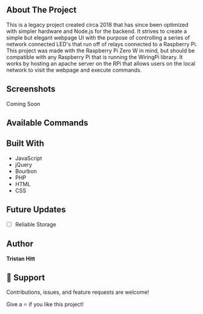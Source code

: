## About The Project

This is a legacy project created circa 2018 that has since been optimized with simpler hardware and Node.js for the backend. It strives to create a simple 
but elegant webpage UI with the purpose of controlling a series of network connected LED's that run off of relays connected to a Raspberry Pi. This project 
was made with the Raspberry Pi Zero W in mind, but should be compatible with any Raspberry Pi that is running the WiringPi library. It works by hosting an 
apache server on the RPi that allows users on the local network to visit the webpage and execute commands.

## Screenshots

Coming Soon

## Available Commands


## Built With

- JavaScript
- jQuery
- Bourbon
- PHP
- HTML
- CSS

## Future Updates

- [ ] Reliable Storage

## Author

**Tristan Hitt**


## 🤝 Support

Contributions, issues, and feature requests are welcome!

Give a ⭐️ if you like this project!
